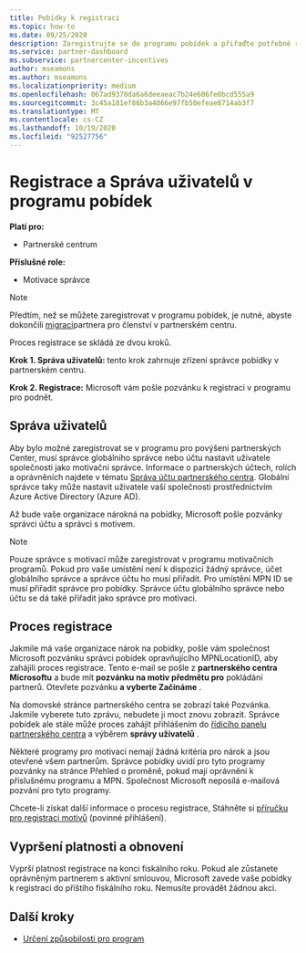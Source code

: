 ```yaml
---
title: Pobídky k registraci
ms.topic: how-to
ms.date: 09/25/2020
description: Zaregistrujte se do programu pobídek a přiřaďte potřebné role pro správu uživatelů. Tento článek popisuje proces registrace.
ms.service: partner-dashboard
ms.subservice: partnercenter-incentives
author: mseamons
ms.author: mseamons
ms.localizationpriority: medium
ms.openlocfilehash: 067ad9370da6a6deeaeac7b24e606fe0bcd555a9
ms.sourcegitcommit: 3c45a181ef86b3a4866e97fb50efeae8714ab3f7
ms.translationtype: MT
ms.contentlocale: cs-CZ
ms.lasthandoff: 10/19/2020
ms.locfileid: "92527756"
---
```

# <a name="enrollment-and-user-management-in-the-incentives-program"></a>Registrace a Správa uživatelů v programu pobídek

**Platí pro:**

- Partnerské centrum

**Příslušné role:**

- Motivace správce

>[!NOTE]
>Předtím, než se můžete zaregistrovat v programu pobídek, je nutné, abyste dokončili [migraci](prepare-pmc-pc-migration.md)partnera pro členství v partnerském centru.

Proces registrace se skládá ze dvou kroků.

**Krok 1. Správa uživatelů:** tento krok zahrnuje zřízení správce pobídky v partnerském centru.

**Krok 2. Registrace:** Microsoft vám pošle pozvánku k registraci v programu pro podnět.

## <a name="user-management"></a>Správa uživatelů

Aby bylo možné zaregistrovat se v programu pro povýšení partnerských Center, musí správce globálního správce nebo účtu nastavit uživatele společnosti jako motivační správce. Informace o partnerských účtech, rolích a oprávněních najdete v tématu [Správa účtu partnerského centra](partner-center-account-setup.md). Globální správce taky může nastavit uživatele vaší společnosti prostřednictvím Azure Active Directory (Azure AD).

Až bude vaše organizace nárokná na pobídky, Microsoft pošle pozvánky správci účtu a správci s motivem.

>[!NOTE]
>Pouze správce s motivací může zaregistrovat v programu motivačních programů. Pokud pro vaše umístění není k dispozici žádný správce, účet globálního správce a správce účtu ho musí přiřadit. Pro umístění MPN ID se musí přiřadit správce pro pobídky. Správce účtu globálního správce nebo účtu se dá také přiřadit jako správce pro motivaci.

## <a name="enrollment-process"></a>Proces registrace

Jakmile má vaše organizace nárok na pobídky, pošle vám společnost Microsoft pozvánku správci pobídek opravňujícího MPNLocationID, aby zahájili proces registrace. Tento e-mail se pošle z **partnerského centra Microsoftu** a bude mít **pozvánku na motiv předmětu pro** pokládání partnerů. Otevřete pozvánku **a vyberte Začínáme** .

Na domovské stránce partnerského centra se zobrazí také Pozvánka. Jakmile vyberete tuto zprávu, nebudete ji moct znovu zobrazit. Správce pobídek ale stále může proces zahájit přihlášením do [řídicího panelu partnerského centra](https://partner.microsoft.com/dashboard/) a výběrem **správy uživatelů** .

Některé programy pro motivaci nemají žádná kritéria pro nárok a jsou otevřené všem partnerům. Správce pobídky uvidí pro tyto programy pozvánky na stránce Přehled o proměně, pokud mají oprávnění k příslušnému programu a MPN. Společnost Microsoft neposílá e-mailová pozvání pro tyto programy.

Chcete-li získat další informace o procesu registrace, Stáhněte si [příručku pro registraci motivů](https://partner.microsoft.com/resources/detail/partner-center-incentives-enrollment-pdf) (povinné přihlášení).

## <a name="expiration-and-renewal"></a>Vypršení platnosti a obnovení

Vyprší platnost registrace na konci fiskálního roku. Pokud ale zůstanete oprávněným partnerem s aktivní smlouvou, Microsoft zavede vaše pobídky k registraci do příštího fiskálního roku. Nemusíte provádět žádnou akci.

## <a name="next-steps"></a>Další kroky

- [Určení způsobilosti pro program](incentives-determined-your-program-eligibility.md)

